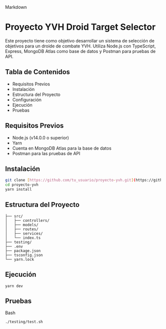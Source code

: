 Markdown
# Proyecto YVH Droid Target Selector

Este proyecto tiene como objetivo desarrollar un sistema de selección de objetivos para un droide de combate YVH. Utiliza Node.js con TypeScript, Express, MongoDB Atlas como base de datos y Postman para pruebas de API.

## Tabla de Contenidos
* Requisitos Previos
* Instalación
* Estructura del Proyecto
* Configuración
* Ejecución
* Pruebas

## Requisitos Previos
* Node.js (v14.0.0 o superior)
* Yarn
* Cuenta en MongoDB Atlas para la base de datos
* Postman para las pruebas de API

## Instalación
```bash
git clone [https://github.com/tu_usuario/proyecto-yvh.git](https://github.com/tu_usuario/proyecto-yvh.git)
cd proyecto-yvh
yarn install
```
## Estructura del Proyecto
```
├── src/
│   ├── controllers/
│   ├── models/
│   ├── routes/
│   ├── services/
│   └── index.ts
├── testing/
├── .env
├── package.json
├── tsconfig.json
└── yarn.lock
```
## Ejecución

```
yarn dev
```

## Pruebas

Bash
```
./testing/test.sh
```
